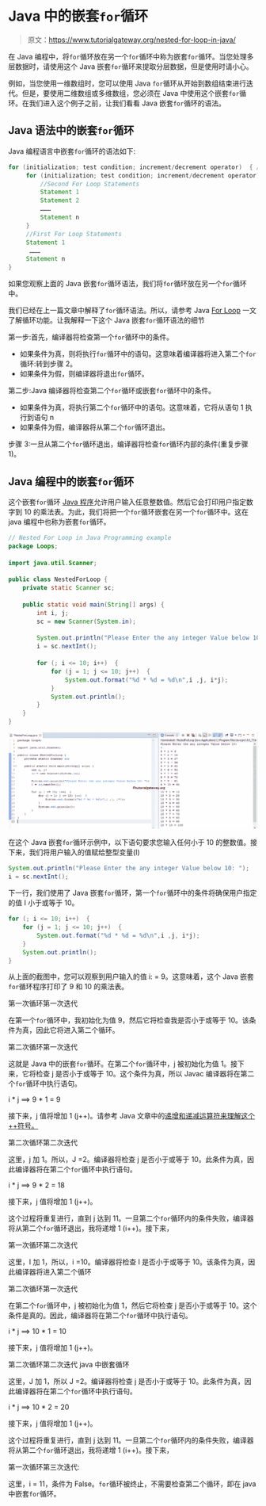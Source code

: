 # Java 中的嵌套`for`循环

> 原文：<https://www.tutorialgateway.org/nested-for-loop-in-java/>

在 Java 编程中，将`for`循环放在另一个`for`循环中称为嵌套`for`循环。当您处理多层数据时，请使用这个 Java 嵌套`for`循环来提取分层数据，但是使用时请小心。

例如，当您使用一维数组时，您可以使用 Java `for`循环从开始到数组结束进行迭代。但是，要使用二维数组或多维数组，您必须在 Java 中使用这个嵌套`for`循环。在我们进入这个例子之前，让我们看看 Java 嵌套`for`循环的语法。

## Java 语法中的嵌套`for`循环

Java 编程语言中嵌套`for`循环的语法如下:

```java
for (initialization; test condition; increment/decrement operator)  { //First For Loop
     for (initialization; test condition; increment/decrement operator)  { // Second For Loop
         //Second For Loop Statements
         Statement 1
         Statement 2
         ………
         Statement n
     }
     //First For Loop Statements
     Statement 1 
      ………
     Statement n
}
```

如果您观察上面的 Java 嵌套`for`循环语法，我们将`for`循环放在另一个`for`循环中。

我们已经在上一篇文章中解释了`for`循环语法。所以，请参考 Java [For Loop](https://www.tutorialgateway.org/java-for-loop/) 一文了解循环功能。让我解释一下这个 Java 嵌套`for`循环语法的细节

第一步:首先，编译器将检查第一个`for`循环中的条件。

*   如果条件为真，则将执行`for`循环中的语句。这意味着编译器将进入第二个`for`循环:转到步骤 2。
*   如果条件为假，则编译器将退出`for`循环。

第二步:Java 编译器将检查第二个`for`循环或嵌套`for`循环中的条件。

*   如果条件为真，将执行第二个`for`循环中的语句。这意味着，它将从语句 1 执行到语句 n
*   如果条件为假，编译器将从第二个`for`循环退出。

步骤 3:一旦从第二个`for`循环退出，编译器将检查`for`循环内部的条件(重复步骤 1)。

## Java 编程中的嵌套`for`循环

这个嵌套`for`循环 [Java 程序](https://www.tutorialgateway.org/learn-java-programs/)允许用户输入任意整数值。然后它会打印用户指定数字到 10 的乘法表。为此，我们将把一个`for`循环嵌套在另一个`for`循环中。这在 java 编程中也称为嵌套`for`循环。

```java
// Nested For Loop in Java Programming example
package Loops;

import java.util.Scanner;

public class NestedForLoop {
	private static Scanner sc;

	public static void main(String[] args) {
		int i, j;
		sc = new Scanner(System.in);	

		System.out.println("Please Enter the any integer Value below 10: ");
		i = sc.nextInt();

		for (; i <= 10; i++)  {
			for (j = 1; j <= 10; j++)  {
				System.out.format("%d * %d = %d\n",i ,j, i*j);
			}
			System.out.println();
		}
	}
}
```

![Nested For Loop in Java 1](img/2ccf8d4eec9fcd83ed4160326eb09f23.png)

在这个 Java 嵌套`for`循环示例中，以下语句要求您输入任何小于 10 的整数值。接下来，我们将用户输入的值赋给整型变量(I)

```java
System.out.println("Please Enter the any integer Value below 10: ");
i = sc.nextInt();
```

下一行，我们使用了 Java 嵌套`for`循环，第一个`for`循环中的条件将确保用户指定的值 I 小于或等于 10。

```java
for (; i <= 10; i++)  {
	for (j = 1; j <= 10; j++)  {
		System.out.format("%d * %d = %d\n",i ,j, i*j);
	}
	System.out.println();
}
```

从上面的截图中，您可以观察到用户输入的值 i: = 9。这意味着，这个 Java 嵌套`for`循环程序打印了 9 和 10 的乘法表。

第一次循环第一次迭代

在第一个`for`循环中，我初始化为值 9，然后它将检查我是否小于或等于 10。该条件为真，因此它将进入第二个循环。

第二次循环第一次迭代

这就是 Java 中的嵌套`for`循环。在第二个`for`循环中，j 被初始化为值 1。接下来，它将检查 j 是否小于或等于 10。这个条件为真，所以 Javac 编译器将在第二个`for`循环中执行语句。

i * j ==> 9 * 1 = 9

接下来，j 值将增加 1 (j++)。请参考 Java 文章中的[递增和递减运算符来理解这个++符号。](https://www.tutorialgateway.org/increment-and-decrement-operators-in-java/)

第二次循环第二次迭代

这里，j 加 1。所以，J =2。编译器将检查 j 是否小于或等于 10。此条件为真，因此编译器将在第二个`for`循环中执行语句。

i * j ==> 9 * 2 = 18

接下来，j 值将增加 1 (j++)。

这个过程将重复进行，直到 j 达到 11。一旦第二个`for`循环内的条件失败，编译器将从第二个`for`循环退出，我将递增 1 (i++)。接下来，

第一次循环第二次迭代

这里，I 加 1，所以，i =10。编译器将检查 I 是否小于或等于 10。该条件为真，因此编译器将进入第二个循环

第二次循环第一次迭代

在第二个`for`循环中，j 被初始化为值 1，然后它将检查 j 是否小于或等于 10。这个条件是真的。因此，编译器将在第二个`for`循环中执行语句。

i * j ==> 10 * 1 = 10

接下来，j 值将增加 1 (j++)。

第二次循环第二次迭代 java 中嵌套循环

这里，J 加 1，所以 J =2。编译器将检查 j 是否小于或等于 10。此条件为真，因此编译器将在第二个`for`循环中执行语句。

i * j ==> 10 * 2 = 20

接下来，j 值将增加 1 (j++)。

这个过程将重复进行，直到 j 达到 11。一旦第二个`for`循环内的条件失败，编译器将从第二个`for`循环退出，我将递增 1 (i++)。接下来，

第一次循环第三次迭代:

这里，i = 11，条件为 False。`for`循环被终止，不需要检查第二个循环，即在 java 中嵌套`for`循环。